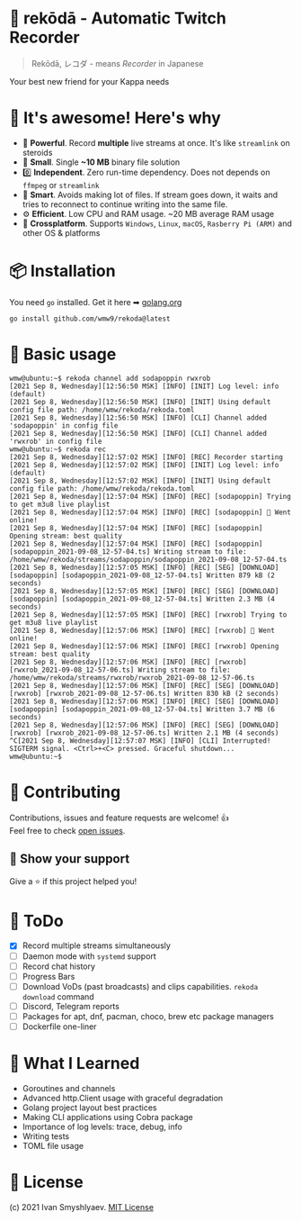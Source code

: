 # 📼 rekōdā - Automatic Twitch Recorder
 > Rekōdā, レコダ - means <i>Recorder</i> in Japanese

Your best new friend for your Kappa needs

# 🤩 It's awesome!  Here's why
- 💪 **Powerful**. Record **multiple** live streams at once. It's like ```streamlink``` on steroids
- 🤏 **Small**. Single **~10 MB** binary file solution
- 0️⃣  **Independent**. Zero run-time dependency. Does not depends on ```ffmpeg``` or ```streamlink```
- 🧠 **Smart**. Avoids making lot of files. If stream goes down, it waits and tries to reconnect to continue writing into the same file.
- ⚙ **Efficient**. Low CPU and RAM usage. ~20 MB average RAM usage
- 🚀 **Crossplatform**. Supports ```Windows```, ```Linux```, ```macOS```, ```Rasberry Pi (ARM)``` and other OS & platforms

# 📦 Installation
You need ```go``` installed. Get it here ➡ [golang.org](https://golang.org/)
```console
go install github.com/wmw9/rekoda@latest
```

# 🔬 Basic usage 
```console
wmw@ubuntu:~$ rekoda channel add sodapoppin rwxrob
[2021 Sep 8, Wednesday][12:56:50 MSK] [INFO] [INIT] Log level: info (default)
[2021 Sep 8, Wednesday][12:56:50 MSK] [INFO] [INIT] Using default config file path: /home/wmw/rekoda/rekoda.toml
[2021 Sep 8, Wednesday][12:56:50 MSK] [INFO] [CLI] Channel added 'sodapoppin' in config file
[2021 Sep 8, Wednesday][12:56:50 MSK] [INFO] [CLI] Channel added 'rwxrob' in config file
wmw@ubuntu:~$ rekoda rec
[2021 Sep 8, Wednesday][12:57:02 MSK] [INFO] [REC] Recorder starting
[2021 Sep 8, Wednesday][12:57:02 MSK] [INFO] [INIT] Log level: info (default)
[2021 Sep 8, Wednesday][12:57:02 MSK] [INFO] [INIT] Using default config file path: /home/wmw/rekoda/rekoda.toml
[2021 Sep 8, Wednesday][12:57:04 MSK] [INFO] [REC] [sodapoppin] Trying to get m3u8 live playlist
[2021 Sep 8, Wednesday][12:57:04 MSK] [INFO] [REC] [sodapoppin] 🤩 Went online!
[2021 Sep 8, Wednesday][12:57:04 MSK] [INFO] [REC] [sodapoppin] Opening stream: best quality
[2021 Sep 8, Wednesday][12:57:04 MSK] [INFO] [REC] [sodapoppin] [sodapoppin_2021-09-08_12-57-04.ts] Writing stream to file: /home/wmw/rekoda/streams/sodapoppin/sodapoppin_2021-09-08_12-57-04.ts
[2021 Sep 8, Wednesday][12:57:05 MSK] [INFO] [REC] [SEG] [DOWNLOAD] [sodapoppin] [sodapoppin_2021-09-08_12-57-04.ts] Written 879 kB (2 seconds)
[2021 Sep 8, Wednesday][12:57:05 MSK] [INFO] [REC] [SEG] [DOWNLOAD] [sodapoppin] [sodapoppin_2021-09-08_12-57-04.ts] Written 2.3 MB (4 seconds)
[2021 Sep 8, Wednesday][12:57:05 MSK] [INFO] [REC] [rwxrob] Trying to get m3u8 live playlist
[2021 Sep 8, Wednesday][12:57:06 MSK] [INFO] [REC] [rwxrob] 🤩 Went online!
[2021 Sep 8, Wednesday][12:57:06 MSK] [INFO] [REC] [rwxrob] Opening stream: best quality
[2021 Sep 8, Wednesday][12:57:06 MSK] [INFO] [REC] [rwxrob] [rwxrob_2021-09-08_12-57-06.ts] Writing stream to file: /home/wmw/rekoda/streams/rwxrob/rwxrob_2021-09-08_12-57-06.ts
[2021 Sep 8, Wednesday][12:57:06 MSK] [INFO] [REC] [SEG] [DOWNLOAD] [rwxrob] [rwxrob_2021-09-08_12-57-06.ts] Written 830 kB (2 seconds)
[2021 Sep 8, Wednesday][12:57:06 MSK] [INFO] [REC] [SEG] [DOWNLOAD] [sodapoppin] [sodapoppin_2021-09-08_12-57-04.ts] Written 3.7 MB (6 seconds)
[2021 Sep 8, Wednesday][12:57:06 MSK] [INFO] [REC] [SEG] [DOWNLOAD] [rwxrob] [rwxrob_2021-09-08_12-57-06.ts] Written 2.1 MB (4 seconds)
^C[2021 Sep 8, Wednesday][12:57:07 MSK] [INFO] [CLI] Interrupted! SIGTERM signal. <Ctrl>+<C> pressed. Graceful shutdown...
wmw@ubuntu:~$
```

# 🤝 Contributing
Contributions, issues and feature requests are welcome! 👍 <br>
Feel free to check [open issues](https://github.com/wmw9/rekoda/issues).

## 🌟 Show your support 
Give a ⭐️ if this project helped you!

# 📝 ToDo
- [x] Record multiple streams simultaneously
- [ ] Daemon mode with  ```systemd``` support
- [ ] Record chat history
- [ ] Progress Bars
- [ ] Download VoDs (past broadcasts) and clips capabilities. ```rekoda download``` command
- [ ] Discord, Telegram reports
- [ ] Packages for apt, dnf, pacman, choco, brew etc package managers
- [ ] Dockerfile one-liner

# 🧠 What I Learned
- Goroutines and channels
- Advanced http.Client usage with graceful degradation
- Golang project layout best practices
- Making CLI applications using Cobra package
- Importance of log levels: trace, debug, info
- Writing tests
- TOML file usage

# 📑 License 
(c) 2021 Ivan Smyshlyaev. [MIT License](https://tldrlegal.com/license/mit-license)
